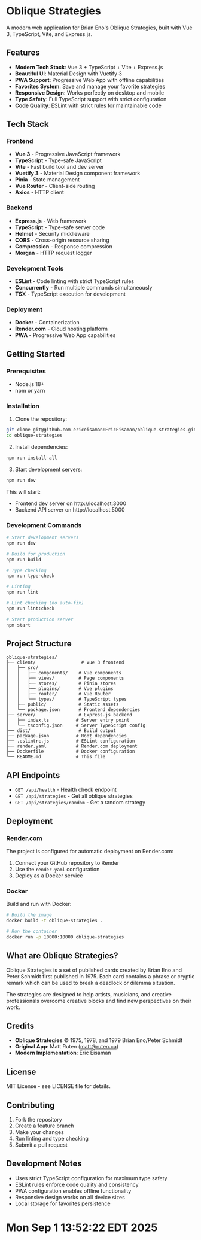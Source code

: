 # Oblique Strategies

A modern web application for Brian Eno's Oblique Strategies, built with Vue 3, TypeScript, Vite, and Express.js.

## Features

- **Modern Tech Stack**: Vue 3 + TypeScript + Vite + Express.js
- **Beautiful UI**: Material Design with Vuetify 3
- **PWA Support**: Progressive Web App with offline capabilities
- **Favorites System**: Save and manage your favorite strategies
- **Responsive Design**: Works perfectly on desktop and mobile
- **Type Safety**: Full TypeScript support with strict configuration
- **Code Quality**: ESLint with strict rules for maintainable code

## Tech Stack

### Frontend
- **Vue 3** - Progressive JavaScript framework
- **TypeScript** - Type-safe JavaScript
- **Vite** - Fast build tool and dev server
- **Vuetify 3** - Material Design component framework
- **Pinia** - State management
- **Vue Router** - Client-side routing
- **Axios** - HTTP client

### Backend
- **Express.js** - Web framework
- **TypeScript** - Type-safe server code
- **Helmet** - Security middleware
- **CORS** - Cross-origin resource sharing
- **Compression** - Response compression
- **Morgan** - HTTP request logger

### Development Tools
- **ESLint** - Code linting with strict TypeScript rules
- **Concurrently** - Run multiple commands simultaneously
- **TSX** - TypeScript execution for development

### Deployment
- **Docker** - Containerization
- **Render.com** - Cloud hosting platform
- **PWA** - Progressive Web App capabilities

## Getting Started

### Prerequisites

- Node.js 18+ 
- npm or yarn

### Installation

1. Clone the repository:
```bash
git clone git@github.com-ericeisaman:EricEisaman/oblique-strategies.git
cd oblique-strategies
```

2. Install dependencies:
```bash
npm run install-all
```

3. Start development servers:
```bash
npm run dev
```

This will start:
- Frontend dev server on http://localhost:3000
- Backend API server on http://localhost:5000

### Development Commands

```bash
# Start development servers
npm run dev

# Build for production
npm run build

# Type checking
npm run type-check

# Linting
npm run lint

# Lint checking (no auto-fix)
npm run lint:check

# Start production server
npm start
```

## Project Structure

```
oblique-strategies/
├── client/                 # Vue 3 frontend
│   ├── src/
│   │   ├── components/    # Vue components
│   │   ├── views/         # Page components
│   │   ├── stores/        # Pinia stores
│   │   ├── plugins/       # Vue plugins
│   │   ├── router/        # Vue Router
│   │   └── types/         # TypeScript types
│   ├── public/            # Static assets
│   └── package.json       # Frontend dependencies
├── server/                # Express.js backend
│   ├── index.ts          # Server entry point
│   └── tsconfig.json     # Server TypeScript config
├── dist/                  # Build output
├── package.json          # Root dependencies
├── .eslintrc.js          # ESLint configuration
├── render.yaml           # Render.com deployment
├── Dockerfile            # Docker configuration
└── README.md             # This file
```

## API Endpoints

- `GET /api/health` - Health check endpoint
- `GET /api/strategies` - Get all oblique strategies
- `GET /api/strategies/random` - Get a random strategy

## Deployment

### Render.com

The project is configured for automatic deployment on Render.com:

1. Connect your GitHub repository to Render
2. Use the `render.yaml` configuration
3. Deploy as a Docker service

### Docker

Build and run with Docker:

```bash
# Build the image
docker build -t oblique-strategies .

# Run the container
docker run -p 10000:10000 oblique-strategies
```

## What are Oblique Strategies?

Oblique Strategies is a set of published cards created by Brian Eno and Peter Schmidt first published in 1975. Each card contains a phrase or cryptic remark which can be used to break a deadlock or dilemma situation.

The strategies are designed to help artists, musicians, and creative professionals overcome creative blocks and find new perspectives on their work.

## Credits

- **Oblique Strategies** © 1975, 1978, and 1979 Brian Eno/Peter Schmidt
- **Original App**: Matt Ruten (matt@ruten.ca)
- **Modern Implementation**: Eric Eisaman

## License

MIT License - see LICENSE file for details.

## Contributing

1. Fork the repository
2. Create a feature branch
3. Make your changes
4. Run linting and type checking
5. Submit a pull request

## Development Notes

- Uses strict TypeScript configuration for maximum type safety
- ESLint rules enforce code quality and consistency
- PWA configuration enables offline functionality
- Responsive design works on all device sizes
- Local storage for favorites persistence
# Mon Sep  1 13:52:22 EDT 2025
